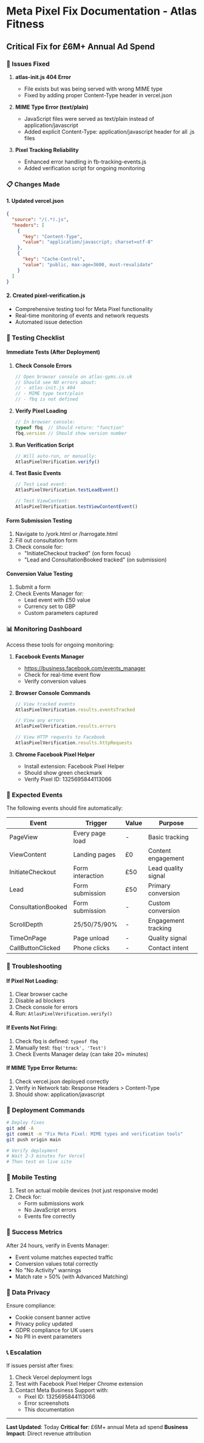 # Meta Pixel Fix Documentation - Atlas Fitness
## Critical Fix for £6M+ Annual Ad Spend

### 🚨 Issues Fixed

1. **atlas-init.js 404 Error**
   - File exists but was being served with wrong MIME type
   - Fixed by adding proper Content-Type header in vercel.json
   
2. **MIME Type Error (text/plain)**
   - JavaScript files were served as text/plain instead of application/javascript
   - Added explicit Content-Type: application/javascript header for all .js files
   
3. **Pixel Tracking Reliability**
   - Enhanced error handling in fb-tracking-events.js
   - Added verification script for ongoing monitoring

### 📋 Changes Made

#### 1. Updated vercel.json
```json
{
  "source": "/(.*).js",
  "headers": [
    {
      "key": "Content-Type",
      "value": "application/javascript; charset=utf-8"
    },
    {
      "key": "Cache-Control",
      "value": "public, max-age=3600, must-revalidate"
    }
  ]
}
```

#### 2. Created pixel-verification.js
- Comprehensive testing tool for Meta Pixel functionality
- Real-time monitoring of events and network requests
- Automated issue detection

### 🧪 Testing Checklist

#### Immediate Tests (After Deployment)
1. **Check Console Errors**
   ```javascript
   // Open browser console on atlas-gyms.co.uk
   // Should see NO errors about:
   // - atlas-init.js 404
   // - MIME type text/plain
   // - fbq is not defined
   ```

2. **Verify Pixel Loading**
   ```javascript
   // In browser console:
   typeof fbq  // Should return: "function"
   fbq.version // Should show version number
   ```

3. **Run Verification Script**
   ```javascript
   // Will auto-run, or manually:
   AtlasPixelVerification.verify()
   ```

4. **Test Basic Events**
   ```javascript
   // Test Lead event:
   AtlasPixelVerification.testLeadEvent()
   
   // Test ViewContent:
   AtlasPixelVerification.testViewContentEvent()
   ```

#### Form Submission Testing
1. Navigate to /york.html or /harrogate.html
2. Fill out consultation form
3. Check console for:
   - "InitiateCheckout tracked" (on form focus)
   - "Lead and ConsultationBooked tracked" (on submission)

#### Conversion Value Testing
1. Submit a form
2. Check Events Manager for:
   - Lead event with £50 value
   - Currency set to GBP
   - Custom parameters captured

### 📊 Monitoring Dashboard

Access these tools for ongoing monitoring:

1. **Facebook Events Manager**
   - https://business.facebook.com/events_manager
   - Check for real-time event flow
   - Verify conversion values

2. **Browser Console Commands**
   ```javascript
   // View tracked events
   AtlasPixelVerification.results.eventsTracked
   
   // View any errors
   AtlasPixelVerification.results.errors
   
   // View HTTP requests to Facebook
   AtlasPixelVerification.results.httpRequests
   ```

3. **Chrome Facebook Pixel Helper**
   - Install extension: Facebook Pixel Helper
   - Should show green checkmark
   - Verify Pixel ID: 1325695844113066

### 🎯 Expected Events

The following events should fire automatically:

| Event | Trigger | Value | Purpose |
|-------|---------|--------|----------|
| PageView | Every page load | - | Basic tracking |
| ViewContent | Landing pages | £0 | Content engagement |
| InitiateCheckout | Form interaction | £50 | Lead quality signal |
| Lead | Form submission | £50 | Primary conversion |
| ConsultationBooked | Form submission | - | Custom conversion |
| ScrollDepth | 25/50/75/90% | - | Engagement tracking |
| TimeOnPage | Page unload | - | Quality signal |
| CallButtonClicked | Phone clicks | - | Contact intent |

### 🔧 Troubleshooting

#### If Pixel Not Loading:
1. Clear browser cache
2. Disable ad blockers
3. Check console for errors
4. Run: `AtlasPixelVerification.verify()`

#### If Events Not Firing:
1. Check fbq is defined: `typeof fbq`
2. Manually test: `fbq('track', 'Test')`
3. Check Events Manager delay (can take 20+ minutes)

#### If MIME Type Error Returns:
1. Check vercel.json deployed correctly
2. Verify in Network tab: Response Headers > Content-Type
3. Should show: application/javascript

### 🚀 Deployment Commands

```bash
# Deploy fixes
git add -A
git commit -m "Fix Meta Pixel: MIME types and verification tools"
git push origin main

# Verify deployment
# Wait 2-3 minutes for Vercel
# Then test on live site
```

### 📱 Mobile Testing

1. Test on actual mobile devices (not just responsive mode)
2. Check for:
   - Form submissions work
   - No JavaScript errors
   - Events fire correctly

### 🎯 Success Metrics

After 24 hours, verify in Events Manager:
- Event volume matches expected traffic
- Conversion values total correctly  
- No "No Activity" warnings
- Match rate > 50% (with Advanced Matching)

### 🔐 Data Privacy

Ensure compliance:
- Cookie consent banner active
- Privacy policy updated
- GDPR compliance for UK users
- No PII in event parameters

### 📞 Escalation

If issues persist after fixes:
1. Check Vercel deployment logs
2. Test with Facebook Pixel Helper Chrome extension  
3. Contact Meta Business Support with:
   - Pixel ID: 1325695844113066
   - Error screenshots
   - This documentation

---

**Last Updated**: Today
**Critical for**: £6M+ annual Meta ad spend
**Business Impact**: Direct revenue attribution